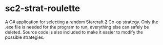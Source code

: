 # sc2-strat-roulette
A C# application for selecting a random Starcraft 2 Co-op strategy.
Only the .exe file is needed for the program to run, everything else can safely be deleted.
Source code is also included to make it easier to modify the possible strategies.
